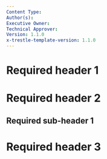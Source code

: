 ```yaml
---
Content Type:
Author(s):
Executive Owner:
Technical Approver:
Version: 1.1.0
x-trestle-template-version: 1.1.0
---
```


# Required header 1

# Required header 2

## Required sub-header 1

# Required header 3
